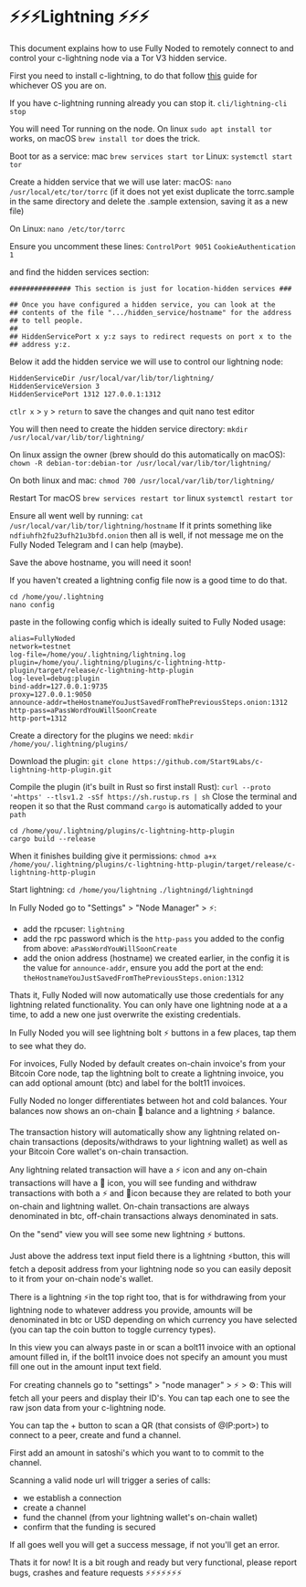 # ⚡️⚡️⚡️Lightning ⚡️⚡️⚡️

This document explains how to use Fully Noded to remotely connect to and control your c-lightning node via a Tor V3 hidden service.

First you need to install c-lightning, to do that follow [this](https://github.com/ElementsProject/lightning/blob/master/doc/INSTALL.md) guide for whichever OS you are on.

If you have c-lightning running already you can stop it. `cli/lightning-cli stop`

You will need Tor running on the node. On linux `sudo apt install tor` works, on macOS `brew install tor` does the trick.

Boot tor as a service:
mac `brew services start tor`
Linux: `systemctl start tor`

Create a hidden service that we will use later:
macOS:
`nano /usr/local/etc/tor/torrc` (if it does not yet exist duplicate the torrc.sample in the same directory and delete the .sample extension, saving it as a new file)

On Linux:
`nano /etc/tor/torrc`

Ensure you uncomment these lines:
`ControlPort 9051`
`CookieAuthentication 1`

and find the hidden services section:
```
############### This section is just for location-hidden services ###

## Once you have configured a hidden service, you can look at the
## contents of the file ".../hidden_service/hostname" for the address
## to tell people.
##
## HiddenServicePort x y:z says to redirect requests on port x to the
## address y:z.
```

Below it add the hidden service we will use to control our lightning node:
```
HiddenServiceDir /usr/local/var/lib/tor/lightning/
HiddenServiceVersion 3
HiddenServicePort 1312 127.0.0.1:1312
```
`ctlr x` > `y` > `return` to save the changes and quit nano test editor

You will then need to create the hidden service directory:
`mkdir /usr/local/var/lib/tor/lightning/`

On linux assign the owner (brew should do this automatically on macOS):
`chown -R debian-tor:debian-tor /usr/local/var/lib/tor/lightning/`

On both linux and mac:
`chmod 700 /usr/local/var/lib/tor/lightning/`

Restart Tor
macOS `brew services restart tor`
linux `systemctl restart tor`

Ensure all went well by running:
`cat /usr/local/var/lib/tor/lightning/hostname`
If it prints something like `ndfiuhfh2fu23ufh21u3bfd.onion` then all is well, if not message me on the Fully Noded Telegram and I can help (maybe).

Save the above hostname, you will need it soon!

If you haven't created a lightning config file now is a good time to do that.
```
cd /home/you/.lightning
nano config
```
paste in the following config which is ideally suited to Fully Noded usage:
```
alias=FullyNoded
network=testnet
log-file=/home/you/.lightning/lightning.log
plugin=/home/you/.lightning/plugins/c-lightning-http-plugin/target/release/c-lightning-http-plugin
log-level=debug:plugin
bind-addr=127.0.0.1:9735
proxy=127.0.0.1:9050
announce-addr=theHostnameYouJustSavedFromThePreviousSteps.onion:1312
http-pass=aPassWordYouWillSoonCreate
http-port=1312
```

Create a directory for the plugins we need:
`mkdir /home/you/.lightning/plugins/`

Download the plugin:
`git clone https://github.com/Start9Labs/c-lightning-http-plugin.git`

Compile the plugin (it's built in Rust so first install Rust):
`curl --proto '=https' --tlsv1.2 -sSf https://sh.rustup.rs | sh`
Close the terminal and reopen it so that the Rust command `cargo` is automatically added to your `path`
```
cd /home/you/.lightning/plugins/c-lightning-http-plugin
cargo build --release
```
When it finishes building give it permissions:
`chmod a+x /home/you/.lightning/plugins/c-lightning-http-plugin/target/release/c-lightning-http-plugin`

Start lightning:
`cd /home/you/lightning`
`./lightningd/lightningd`

In Fully Noded go to "Settings" > "Node Manager" > ⚡️:
- add the rpcuser: `lightning`
- add the rpc password which is the `http-pass` you added to the config from above: `aPassWordYouWillSoonCreate`
- add the onion address (hostname) we created earlier, in the config it is the value for `announce-addr`, ensure you add the port at the end: `theHostnameYouJustSavedFromThePreviousSteps.onion:1312`

Thats it, Fully Noded will now automatically use those credentials for any lightning related functionality. You can only have one lightning node at a a time, to add a new one just overwrite the existing credentials.

In Fully Noded you will see lightning bolt ⚡️ buttons in a few places, tap them to see what they do.

For invoices, Fully Noded by default creates on-chain invoice's from your Bitcoin Core node, tap the lightning bolt to create a lightning invoice, you can add optional amount (btc) and label for the bolt11 invoices.

Fully Noded no longer differentiates between hot and cold balances. Your balances now shows an on-chain 🔗 balance and a lightning ⚡️ balance.

The transaction history will automatically show any lightning related on-chain transactions (deposits/withdraws to your lightning wallet) as well as your Bitcoin Core wallet's on-chain transaction.

Any lightning related transaction will have a ⚡️ icon and any on-chain transactions will have a 🔗 icon, you will see funding and withdraw transactions with both a ⚡️ and 🔗icon because they are related to both your on-chain and lightning wallet. On-chain transactions are always denominated in btc, off-chain transactions always denominated in sats.

On the "send" view you will see some new lightning ⚡️ buttons.

Just above the address text input field there is a lightning ⚡️button, this will fetch a deposit address from your lightning node so you can easily deposit to it from your on-chain node's wallet.

There is a lightning ⚡️in the top right too, that is for withdrawing from your lightning node to whatever address you provide, amounts will be denominated in btc or USD depending on which currency you have selected (you can tap the coin button to toggle currency types).

In this view you can always paste in or scan a bolt11 invoice with an optional amount filled in, if the bolt11 invoice does not specify an amount you must fill one out in the amount input text field.

For creating channels go to "settings" > "node manager" > ⚡️ > ⚙️:
This will fetch all your peers and display their ID's. You can tap each one to see the raw json data from your c-lightning node.

You can tap the + button to scan a QR (that consists of <publicKey>@IP:port>) to connect to a peer, create and fund a channel.

First add an amount in satoshi's which you want to to commit to the channel.

Scanning a valid node url will trigger a series of calls:

- we establish a connection
- create a channel
- fund the channel (from your lightning wallet's on-chain wallet)
- confirm that the funding is secured

If all goes well you will get a success message, if not you'll get an error.

Thats it for now! It is a bit rough and ready but very functional, please report bugs, crashes and feature requests ⚡️⚡️⚡️⚡️⚡️⚡️⚡️
